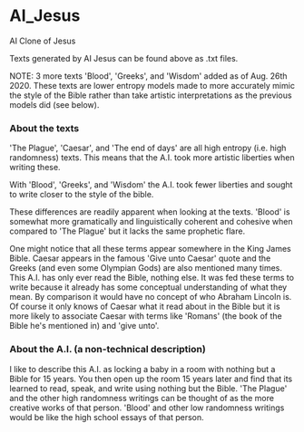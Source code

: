 # AI_Jesus
AI Clone of Jesus

Texts generated by AI Jesus can be found above as .txt files. 

NOTE: 3 more texts 'Blood', 'Greeks', and 'Wisdom' added as of Aug. 26th 2020. These texts are lower entropy models made to more accurately mimic the style of the Bible rather than take artistic interpretations as the previous models did (see below). 


### About the texts
'The Plague', 'Caesar', and 'The end of days' are all high entropy (i.e. high randomness) texts. This means that the A.I. took more artistic liberties when writing these.

With 'Blood', 'Greeks', and 'Wisdom' the A.I. took fewer liberties and sought to write closer to the style of the bible. 

These differences are readily apparent when looking at the texts. 'Blood' is somewhat more gramatically and linguistically  coherent and cohesive when compared to 'The Plague' but it lacks the same prophetic flare. 

One might notice that all these terms appear somewhere in the King James Bible. Caesar appears in the famous 'Give unto Caesar' quote and the Greeks (and even some Olympian Gods) are also mentioned many times. This A.I. has only ever read the Bible, nothing else. It was fed these terms to write because it already has some conceptual understanding of what they mean. By comparison it would have no concept of who Abraham Lincoln is. Of course it only knows of Caesar what it read about in the Bible but it is more likely to associate Caesar with terms like 'Romans' (the book of the Bible he's mentioned in) and 'give unto'.


### About the A.I. (a non-technical description)
I like to describe this A.I. as locking a baby in a room with nothing but a Bible for 15 years. You then open up the room 15 years later and find that its learned to read, speak,  and write using nothing but the Bible. 'The Plague' and the other high randomness writings can be thought of as the more creative works of that person. 'Blood' and other low randomness writings would be like the high school essays of that person.

